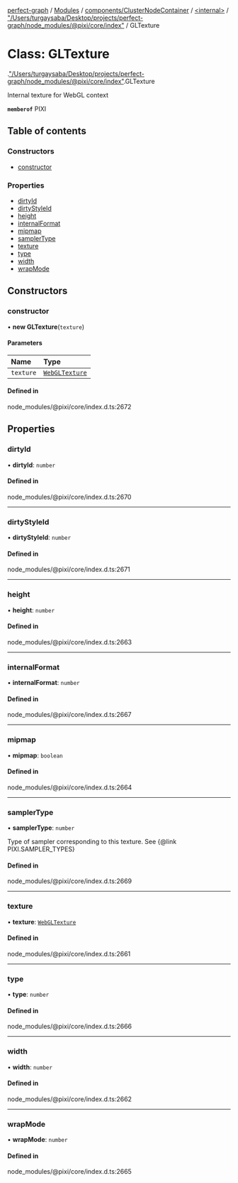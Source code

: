 [perfect-graph](../README.md) / [Modules](../modules.md) / [components/ClusterNodeContainer](../modules/components_ClusterNodeContainer.md) / [<internal\>](../modules/components_ClusterNodeContainer._internal_.md) / ["/Users/turgaysaba/Desktop/projects/perfect-graph/node\_modules/@pixi/core/index"](../modules/components_ClusterNodeContainer._internal_.__Users_turgaysaba_Desktop_projects_perfect_graph_node_modules__pixi_core_index_.md) / GLTexture

# Class: GLTexture

[<internal>](../modules/components_ClusterNodeContainer._internal_.md).["/Users/turgaysaba/Desktop/projects/perfect-graph/node_modules/@pixi/core/index"](../modules/components_ClusterNodeContainer._internal_.__Users_turgaysaba_Desktop_projects_perfect_graph_node_modules__pixi_core_index_.md).GLTexture

Internal texture for WebGL context

**`memberof`** PIXI

## Table of contents

### Constructors

- [constructor](components_ClusterNodeContainer._internal_.__Users_turgaysaba_Desktop_projects_perfect_graph_node_modules__pixi_core_index_.GLTexture.md#constructor)

### Properties

- [dirtyId](components_ClusterNodeContainer._internal_.__Users_turgaysaba_Desktop_projects_perfect_graph_node_modules__pixi_core_index_.GLTexture.md#dirtyid)
- [dirtyStyleId](components_ClusterNodeContainer._internal_.__Users_turgaysaba_Desktop_projects_perfect_graph_node_modules__pixi_core_index_.GLTexture.md#dirtystyleid)
- [height](components_ClusterNodeContainer._internal_.__Users_turgaysaba_Desktop_projects_perfect_graph_node_modules__pixi_core_index_.GLTexture.md#height)
- [internalFormat](components_ClusterNodeContainer._internal_.__Users_turgaysaba_Desktop_projects_perfect_graph_node_modules__pixi_core_index_.GLTexture.md#internalformat)
- [mipmap](components_ClusterNodeContainer._internal_.__Users_turgaysaba_Desktop_projects_perfect_graph_node_modules__pixi_core_index_.GLTexture.md#mipmap)
- [samplerType](components_ClusterNodeContainer._internal_.__Users_turgaysaba_Desktop_projects_perfect_graph_node_modules__pixi_core_index_.GLTexture.md#samplertype)
- [texture](components_ClusterNodeContainer._internal_.__Users_turgaysaba_Desktop_projects_perfect_graph_node_modules__pixi_core_index_.GLTexture.md#texture)
- [type](components_ClusterNodeContainer._internal_.__Users_turgaysaba_Desktop_projects_perfect_graph_node_modules__pixi_core_index_.GLTexture.md#type)
- [width](components_ClusterNodeContainer._internal_.__Users_turgaysaba_Desktop_projects_perfect_graph_node_modules__pixi_core_index_.GLTexture.md#width)
- [wrapMode](components_ClusterNodeContainer._internal_.__Users_turgaysaba_Desktop_projects_perfect_graph_node_modules__pixi_core_index_.GLTexture.md#wrapmode)

## Constructors

### constructor

• **new GLTexture**(`texture`)

#### Parameters

| Name | Type |
| :------ | :------ |
| `texture` | [`WebGLTexture`](../modules/components_ClusterNodeContainer._internal_.md#webgltexture) |

#### Defined in

node_modules/@pixi/core/index.d.ts:2672

## Properties

### dirtyId

• **dirtyId**: `number`

#### Defined in

node_modules/@pixi/core/index.d.ts:2670

___

### dirtyStyleId

• **dirtyStyleId**: `number`

#### Defined in

node_modules/@pixi/core/index.d.ts:2671

___

### height

• **height**: `number`

#### Defined in

node_modules/@pixi/core/index.d.ts:2663

___

### internalFormat

• **internalFormat**: `number`

#### Defined in

node_modules/@pixi/core/index.d.ts:2667

___

### mipmap

• **mipmap**: `boolean`

#### Defined in

node_modules/@pixi/core/index.d.ts:2664

___

### samplerType

• **samplerType**: `number`

Type of sampler corresponding to this texture. See {@link PIXI.SAMPLER_TYPES}

#### Defined in

node_modules/@pixi/core/index.d.ts:2669

___

### texture

• **texture**: [`WebGLTexture`](../modules/components_ClusterNodeContainer._internal_.md#webgltexture)

#### Defined in

node_modules/@pixi/core/index.d.ts:2661

___

### type

• **type**: `number`

#### Defined in

node_modules/@pixi/core/index.d.ts:2666

___

### width

• **width**: `number`

#### Defined in

node_modules/@pixi/core/index.d.ts:2662

___

### wrapMode

• **wrapMode**: `number`

#### Defined in

node_modules/@pixi/core/index.d.ts:2665
